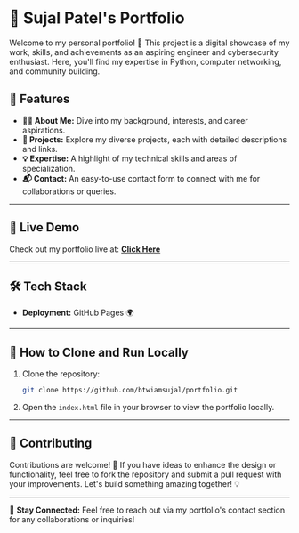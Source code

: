 # 🚀 Sujal Patel's Portfolio

Welcome to my personal portfolio! 🎉 This project is a digital showcase of my work, skills, and achievements as an aspiring engineer and cybersecurity enthusiast. Here, you'll find my expertise in Python, computer networking, and community building.

## 🌟 Features

- **🧑‍💻 About Me:** Dive into my background, interests, and career aspirations.
- **📂 Projects:** Explore my diverse projects, each with detailed descriptions and links.
- **💡 Expertise:** A highlight of my technical skills and areas of specialization.
- **📬 Contact:** An easy-to-use contact form to connect with me for collaborations or queries.

---

## 🎯 Live Demo

Check out my portfolio live at: **[Click Here](https://portfolio-beige-phi-64.vercel.app/)**

---

## 🛠️ Tech Stack

- **Deployment:** GitHub Pages 🌍

---

## 🔧 How to Clone and Run Locally

1. Clone the repository:
   ```bash
   git clone https://github.com/btwiamsujal/portfolio.git
   ```
2. Open the `index.html` file in your browser to view the portfolio locally.

---

## 🤝 Contributing

Contributions are welcome! 🚀 If you have ideas to enhance the design or functionality, feel free to fork the repository and submit a pull request with your improvements. Let's build something amazing together! 💡

---

💬 **Stay Connected:** Feel free to reach out via my portfolio's contact section for any collaborations or inquiries!

